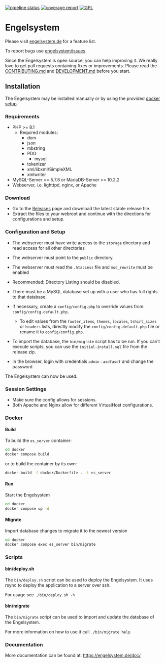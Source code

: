 [![pipeline status](https://chaos.expert/engelsystem/engelsystem/badges/main/pipeline.svg)](https://chaos.expert/engelsystem/engelsystem/commits/main)
[![coverage report](https://chaos.expert/engelsystem/engelsystem/badges/main/coverage.svg)](https://chaos.expert/engelsystem/engelsystem/commits/main)
[![GPL](https://img.shields.io/github/license/engelsystem/engelsystem.svg?maxAge=2592000)](LICENSE)

# Engelsystem
Please visit [engelsystem.de](https://engelsystem.de) for a feature list.

To report bugs use [engelsystem/issues](https://github.com/engelsystem/engelsystem/issues).

Since the Engelsystem is open source, you can help improving it.
We really love to get pull requests containing fixes or improvements.
Please read the [CONTRIBUTING.md](CONTRIBUTING.md) and [DEVELOPMENT.md](DEVELOPMENT.md) before you start.

## Installation
The Engelsystem may be installed manually or by using the provided [docker setup](#docker).

### Requirements
 * PHP >= 8.1
   * Required modules:
     * dom
     * json
     * mbstring
     * PDO
       * mysql
     * tokenizer
     * xml/libxml/SimpleXML
     * xmlwriter
 * MySQL-Server >= 5.7.8 or MariaDB-Server >= 10.2.2
 * Webserver, i.e. lighttpd, nginx, or Apache

### Download
 * Go to the [Releases](https://github.com/engelsystem/engelsystem/releases) page and download the latest stable release file.
 * Extract the files to your webroot and continue with the directions for configurations and setup.

### Configuration and Setup
 * The webserver must have write access to the `storage` directory and read access for all other directories
 * The webserver must point to the `public` directory.
 * The webserver must read the `.htaccess` file and `mod_rewrite` must be enabled

 * Recommended: Directory Listing should be disabled.
 * There must be a MySQL database set up with a user who has full rights to that database.
 * If necessary, create a `config/config.php` to override values from `config/config.default.php`.
   * To edit values from the `footer_items`, `themes`, `locales`, `tshirt_sizes` or `headers` lists, directly modify the `config/config.default.php` file or rename it to `config/config.php`.
 * To import the database, the `bin/migrate` script has to be run. If you can't execute scripts, you can use the `initial-install.sql` file from the release zip.
 * In the browser, login with credentials `admin` : `asdfasdf` and change the password.

The Engelsystem can now be used.

### Session Settings
 * Make sure the config allows for sessions.
 * Both Apache and Nginx allow for different VirtualHost configurations.

### Docker
#### Build
To build the `es_server` container:
```bash
cd docker
docker compose build
```

or to build the container by its own:
```bash
docker build -f docker/Dockerfile . -t es_server
```

#### Run
Start the Engelsystem
```bash
cd docker
docker compose up -d
```

#### Migrate
Import database changes to migrate it to the newest version
```bash
cd docker
docker compose exec es_server bin/migrate
```

### Scripts
#### bin/deploy.sh
The `bin/deploy.sh` script can be used to deploy the Engelsystem. It uses rsync to deploy the application to a server over ssh.

For usage see `./bin/deploy.sh -h`

#### bin/migrate
The `bin/migrate` script can be used to import and update the database of the Engelsystem.

For more information on how to use it call `./bin/migrate help`

### Documentation

More documentation can be found at: https://engelsystem.de/doc/
